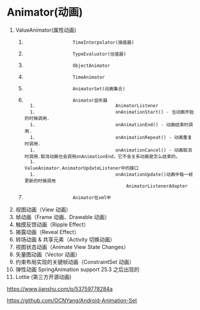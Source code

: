 # Animator(动画)

1. ValueAnimator(属性动画)
   1. 						TimeInterpolator(插值器)
   1. 						TypeEvaluator(估值器)
   1. 						ObjectAnimator
   1. 						TimeAnimator
   1. 						AnimatorSet(动画集合)
   1. 						Animator监听器
            1. 								AnimatorListener
            1. 								onAnimationStart() - 当动画开始的时候调用.
            1. 								onAnimationEnd() - 动画结束时调用.
            1. 								onAnimationRepeat() - 动画重复时调用.
            1. 								onAnimationCancel() - 动画取消时调用.取消动画也会调用onAnimationEnd，它不会关系动画是怎么结束的。
            1. 								ValueAnimator.AnimatorUpdateListener中的接口
            1. 								onAnimationUpdate()动画中每一帧更新的时候调用
                                  				AnimatorListenerAdapter
   1. 						Animator在xml中

1. 视图动画（View 动画）
1. 帧动画（Frame 动画、Drawable 动画）
1. 触摸反馈动画（Ripple Effect）
1. 揭露动画（Reveal Effect）
1. 转场动画 & 共享元素（Activity 切换动画）
1. 视图状态动画（Animate View State Changes）
1. 矢量图动画（Vector 动画）
1. 约束布局实现的关键帧动画（ConstraintSet 动画）
1. 弹性动画 SpringAnimation
   support 25.3 之后出现的
1. Lottie (第三方开源动画)







https://www.jianshu.com/p/53759778284a

https://github.com/OCNYang/Android-Animation-Set